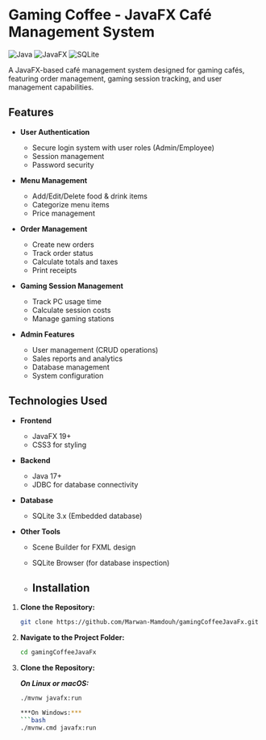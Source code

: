 # Gaming Coffee - JavaFX Café Management System

![Java](https://img.shields.io/badge/Java-17%2B-blue)
![JavaFX](https://img.shields.io/badge/JavaFX-19%2B-yellowgreen)
![SQLite](https://img.shields.io/badge/SQLite-3.x-lightgrey)

A JavaFX-based café management system designed for gaming cafés, featuring order management, gaming session tracking, and user management capabilities.

## Features

- **User Authentication**
  - Secure login system with user roles (Admin/Employee)
  - Session management
  - Password security

- **Menu Management**
  - Add/Edit/Delete food & drink items
  - Categorize menu items
  - Price management

- **Order Management**
  - Create new orders
  - Track order status
  - Calculate totals and taxes
  - Print receipts

- **Gaming Session Management**
  - Track PC usage time
  - Calculate session costs
  - Manage gaming stations

- **Admin Features**
  - User management (CRUD operations)
  - Sales reports and analytics
  - Database management
  - System configuration

## Technologies Used

- **Frontend**
  - JavaFX 19+
  - CSS3 for styling

- **Backend**
  - Java 17+
  - JDBC for database connectivity

- **Database**
  - SQLite 3.x (Embedded database)

- **Other Tools**
  - Scene Builder for FXML design
  - SQLite Browser (for database inspection)
 
  - ## Installation

1. **Clone the Repository:**
   ```bash
   git clone https://github.com/Marwan-Mamdouh/gamingCoffeeJavaFx.git

2. **Navigate to the Project Folder:**
   ```bash
   cd gamingCoffeeJavaFx

3. **Clone the Repository:**
   
     ***On Linux or macOS:***
     ```bash
     ./mvnw javafx:run

    ***On Windows:***
    ```bash
     ./mvnw.cmd javafx:run

